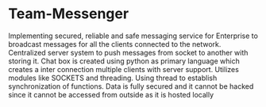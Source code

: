 # Team-Messenger
Implementing secured, reliable and safe messaging service for Enterprise to broadcast messages for all the clients connected to the network. Centralized server system to push messages from socket to another with storing it. Chat box is created using python as primary language which creates a inter connection multiple clients with server support. Utilizes modules like SOCKETS and threading. Using thread to establish synchronization of functions. Data is fully secured and it cannot be hacked since it cannot be accessed from outside as it is hosted locally
